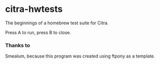 # citra-hwtests 

The beginnings of a homebrew test suite for Citra.

Press A to run, press B to close.

### Thanks to

Smealum, because this program was created using ftpony as a template.
